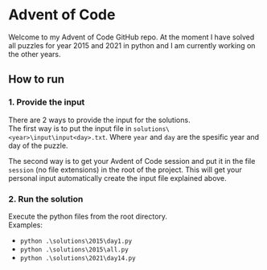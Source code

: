 # Advent of Code
Welcome to my Advent of Code GitHub repo. At the moment I have solved all puzzles for year 2015 and 2021 in python and I am currently working on the other years.

## How to run
### 1. Provide the input
There are 2 ways to provide the input for the solutions. <br>
The first way is to put the input file in `solutions\<year>\input\input<day>.txt`. Where `year` and `day` are the spesific year and day of the puzzle. <br>

The second way is to get your Avdent of Code session and put it in the file `session` (no file extensions) in the root of the project. This will get your personal input automatically create the input file explained above.

### 2. Run the solution
Execute the python files from the root directory. <br>
Examples:
- `python .\solutions\2015\day1.py`
- `python .\solutions\2015\all.py`
- `python .\solutions\2021\day14.py`

